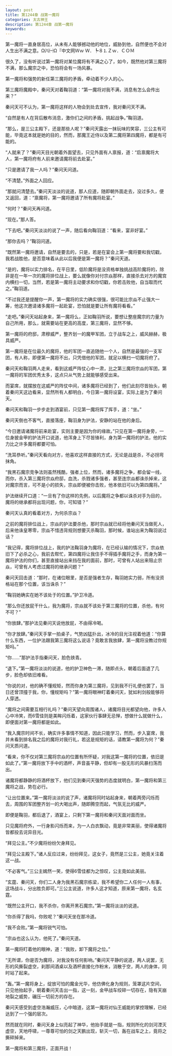 ```yaml
---
layout: post
title: 第1244章 战第一魔将
categories: 太古神王
description: 第1244章 战第一魔将
keywords:
---
```


第一魔将一直身居高位，从未有人能够撼动他的地位，威胁到他，自然便也不会对人生出不满之意。Ω㈧㈠Ω『中文网Ｗｗ Ｗ．┡８⒈Ｚｗ．ＣＯＭ

很久了，没有听说过第一魔将对某位魔将有不满之心了，如今，既然他对第三魔将不满，那么魔宗之中，恐怕将会有一场风暴。

第一魔将和强势的新任第三魔将的矛盾，牵动着不少人的心。

第三魔将魔殿中，秦问天对着鞠羽道：“第一魔将对我不满，消息有怎么会传出来？”

秦问天可不认为，第一魔将这样的人物会到处去宣传，我对秦问天不满。

“自然是有人在背后散布消息，激你们之间的矛盾，挑起战争。”鞠羽道。

“那么，是三公主殿下，还是那些人呢？”秦问天露出一抹玩味的笑容，三公主有可能，毕竟这本就是她的目的，然而，那魔王近侍以及第二魔将第四魔将，都是有可能的。

“人就来了？”秦问天目光朝着外面望去，只见外面有人禀报，道：“启禀魔将大人，第一魔将府有人前来邀请魔将前去赴宴。”

“只是邀请了我一人吗？”秦问天问道。

“不清楚。”外面之人回应。

“那就问清楚去。”秦问天淡淡的说道，那人应道，随即朝外面走去，没过多久，便又返回，道：“禀魔将，第一魔将邀请了所有魔将赴宴。”

“何时？”秦问天再问道。

“现在。”那人答。

“下去吧。”秦问天淡淡的说了一声，随后看向鞠羽道：“看来，宴非好宴。”

“那你去吗？”鞠羽问道。

“既然第一魔将邀请，自然是要去的，只是，若是在宴会上第一魔将要和我切戳，我若战胜他，是否意味着从此以后我便是第一魔将？”秦问天道。

“是的，魔将以实力排名，在平日里，低阶魔将是没资格单独挑战高阶魔将的，除非是在一年一次的魔将排位战上，要么就像你对付宗焱那样，直接杀去对方的魔宫内横扫一切，当然，若是第一魔将主动要求和你切戳，你若击败他，自当取而代之。”鞠羽道。

“不过我还是提醒你一声，第一魔将的实力确实很强，很可能比宗焱不止强大一筹，他这次邀请诸多魔将一起赴宴，恐怕就是要让所有魔将看看。”

“走吧。”秦问天站起身来，第一魔将么，正如鞠羽所说，要想让整座魔宗的力量为自己所用，那么，就需要站在更高的高度，第三魔将，显然不够。

第一魔将的府邸，肃穆威严，整齐划一的魔甲军团，立于战车之上，威风赫赫，极具威严。

第一魔将是在位最久的魔将，他的军团一直追随他一个人，自然是最强的一支军团，有人称，即便第一魔将不出，只凭借他的军团，就足以横扫一切魔将府了。

秦问天和鞠羽两人走来，看到这威严阵仗心中一肃，比之第三魔将宗焱的军团，第一魔将的军团优秀太多，这点只从气势上就能够感受出来。

而宴席，就摆放在这威严的阵仗中间，诸多魔将已经到了，他们此刻尽皆抬头，朝着秦问天这边看来，显然所有人都明白，今日第一魔将设宴，实际上是为了秦问天。

秦问天和鞠羽一步步走到酒宴前，只见第一魔将挥了挥手，道：“坐。”

秦问天倒也不客气，直接落座，鞠羽身为护法，安静的站在他的身后。

“今日邀请诸魔将前来赴宴，实则主要是因为你的缘故。”只见在第一魔将身旁，一位身披金甲的护法开口说道，他浑身上下尽皆锋利，身为第一魔将的护法，他的实力比之许多魔将都要可怕。

“洗耳恭听。”秦问天看向对方，他喜欢这样直接的方式，无论是战是杀，不必拐弯抹角。

“我黑石魔宗竞争法则虽然残酷，强者上位，然而，诸多魔将之争，都会留一线，而你，杀入第三魔将宗焱府邸，血洗，杀戮诸多强者，甚至连宗焱都诛杀掉来，这对魔宗而言，可不是小的损失，宗焱即便被你击败，他本依旧可以为第四魔将。”

护法继续开口道：“一旦有了你这样的先例，以后魔将之争都以诛杀对手为目的，魔将的继承都将出现问题，你，可知错？”

秦问天认真的看着对方，为何杀宗焱？

之前的魔将排位战上，宗焱的护法要杀他，那时宗焱就已经将他秦问天当做死人，后来他诛皇寒零，宗焱不惜违背规则想要灭杀鞠羽，那时候，谁站出来为鞠羽说过话？

“我记得，魔将排位战上，我的护法鞠羽身为魔将，在已经认输的情况下，宗焱依旧下了必杀之心，我前去帮忙，第四魔将让我住手不得插手魔将之手，而身为第一魔将护法的你们，甚至直接站出来挡在我的面前，那时，可曾有人站出来阻止宗焱，可曾有人考虑过魔将的继承问题？”

秦问天回击道：“那时，在诸位眼里，是否是强者生存，鞠羽她实力弱，所有没资格站在那个位置，该当诛杀？”

“鞠羽她确实在她不该处于的位置。”护卫冷道。

“那么你还放屁干什么，我为魔将，宗焱就不该处于第三魔将的位置，杀他，有何不可？”

“你放肆。”那护法见秦问天说他放屁，不由得冷喝。

“你才放肆。”秦问天手掌一拍桌子，气势凶猛扑出，冰冷的目光注视着他道：“你算什么东西，一位护法跟我第三魔将这么说话？竟敢言我放肆，第一魔将没教过你规矩吗。”

“你……”那护法手指秦问天，脸色铁青。

“退下。”第一魔将淡淡的说道，他的护卫神色一滞，随即点头，朝着后面退了几步，脸色却依旧难看。

“你说的对，他的确不懂规矩，然而你身为第三魔将，见到我不行礼便也罢了，当日还曾顶撞于我，你，懂规矩吗？”第一魔将眼神盯着秦问天，犹如利剑般能够将人穿透。

“魔将之间需要互相行礼吗？”秦问天望向周围诸人，诸魔将目光都望向他，许多人心中冷笑，而6雪佳则是美眸闪烁着，这家伙行事肆无忌惮，想做什么就做什么，即便面对第一魔将都是如此。

“我入魔宗时间不长，确实许多事情不知道，因此只能学习，然而，步入宴席，我并未看到排名我之后的魔将对我行礼，若这是规矩的话，请教第一魔将为何？”秦问天质问道。

“看来，你不仅对第三魔将宗焱的位置有所怀疑，对我这第一魔将的位置，依旧是如此了。”第一魔将放下手中的酒杯，声音虽平静，但却有一股无形的风暴扫荡而出。

诸魔将都静静的将酒杯放下，他们见到秦问天强势的态度就明白，第一魔将和第三魔将之战，势在必行。

“让出位置来。”第一魔将淡淡的说了声，诸魔将同时站起身来，朝着两旁闪烁而去，周围的军团整齐划一的大喝出声，随即腾空而起，气氛无比的威严。

即便是鞠羽，都后退了，酒宴上，只剩下第一魔将和秦问天面对面而坐。

只见魔将府外，一行身影闪烁而来，为一人白衣飘动，竟是非常美丽，使得诸魔将皆都投去诧异目光。

“拜见公主。”不少魔将纷纷欠身拜见。

“拜见公主殿下。”诸人反应过来，纷纷拜见，这女子，竟然是三公主，她竟关注着这一战。

“不必客气。”三公主嫣然一笑，使得6雪佳都为之惊叹，公主竟如此美丽。

“玄霆、秦问天，你们二人身为我黑石魔宗栋梁，我不希望你二人任何一人有事，这场战斗，分出胜负即可。”三公主说道，许多人这才知道，原来第一魔将，名玄霆。

“既然公主开口，我不杀你，你离开黑石魔宗。”第一魔将淡淡的说道。

“你杀得了我吗，你败呢？”秦问天坐在那冷道。

“我不会败。”第一魔将锐气可怕。

“宗焱也这么认为，他死了。”秦问天道。

第一魔将盯着他的眼神，道：“我败，卸下魔将之位。”

“无所谓，你是否为魔将，对我没有任何影响。”秦问天平静的说道，两人说罢，无形的风撕裂虚空，刹那间酒桌以及酒杯直接化作粉末，消散于空，两人的身体，同时站了起来。

“轰。”第一魔将身上，绽放可怕的魔金光华，他仿佛化身为规则，笼罩这片空间，只见他抬起手，朝着秦问天击出一指，这一刻，金甲战车绞碎一切存在，隐有天崩地裂之威势，碾压一切前方的存在。

秦问天感受到虚空浩瀚威压，心中暗道，这第一魔将对仙王威能的掌控理解，已经达到了一个强的层次。

然而就在同时，秦问天身上似亮起了神华，他抬手就是一指，规则所化的剑河湮灭虚空，天地呼啸，一尊尊可怕的剑之天鹏出现，斩灭一切，轰在战车之上，竟将之撕碎掉来。

第一魔将和第三魔将，正面开战！
